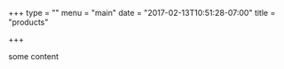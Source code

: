 +++
type = ""
menu = "main"
date = "2017-02-13T10:51:28-07:00"
title = "products"

+++

some content
